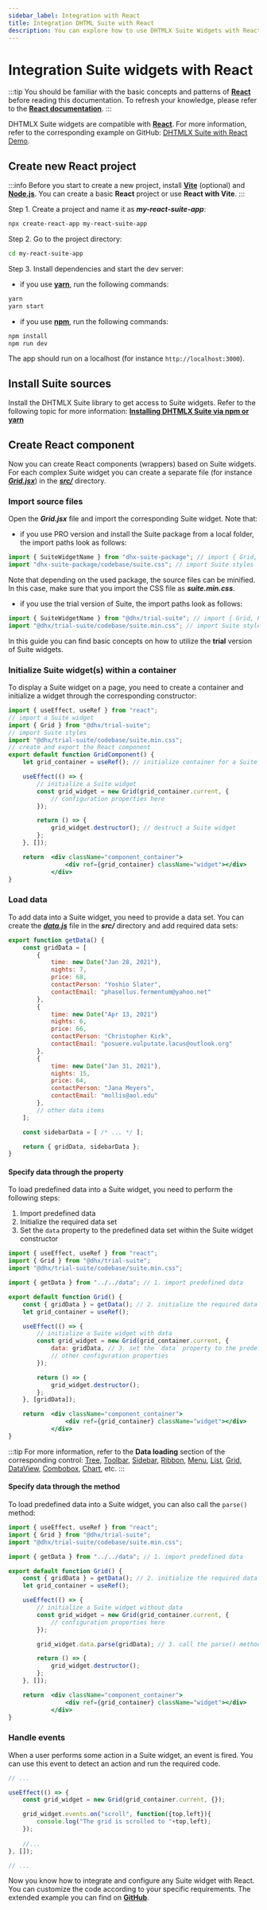 ```yaml
---
sidebar_label: Integration with React
title: Integration DHTML Suite with React
description: You can explore how to use DHTMLX Suite Widgets with React. Browse developer guides and API reference, try out code examples and live demos, and download a free 30-day evaluation version of DHTMLX Suite.
---
```


# Integration Suite widgets with React

:::tip
You should be familiar with the basic concepts and patterns of [**React**](https://react.dev) before reading this documentation. To refresh your knowledge, please refer to the [**React documentation**](https://react.dev/learn).
:::

DHTMLX Suite widgets are compatible with [**React**](https://react.dev). For more information, refer to the corresponding example on GitHub: [DHTMLX Suite with React Demo](https://github.com/DHTMLX/react-suite-demo).

## Create new React project

:::info
Before you start to create a new project, install [**Vite**](https://vite.dev/) (optional) and [**Node.js**](https://nodejs.org/en/). You can create a basic **React** project or use **React with Vite**.
:::

Step 1. Create a project and name it as ***my-react-suite-app***:

~~~bash
npx create-react-app my-react-suite-app
~~~

Step 2. Go to the project directory:

~~~bash
cd my-react-suite-app
~~~

Step 3. Install dependencies and start the dev server:

- if you use [**yarn**](https://yarnpkg.com/), run the following commands:

~~~bash
yarn
yarn start
~~~

- if you use [**npm**](https://www.npmjs.com/), run the following commands:

~~~bash
npm install
npm run dev
~~~

The app should run on a localhost (for instance `http://localhost:3000`).

## Install Suite sources

Install the DHTMLX Suite library to get access to Suite widgets. Refer to the following topic for more information: [**Installing DHTMLX Suite via npm or yarn**](../../#installing-trial-dhtmlx-suite-via-npm-or-yarn)

## Create React component

Now you can create React components (wrappers) based on Suite widgets. For each complex Suite widget you can create a separate file (for instance [***Grid.jsx***](https://github.com/DHTMLX/react-suite-demo/blob/master/src/Content/LeftPanel/Grid.jsx)) in the [***src/***](https://github.com/DHTMLX/react-suite-demo/blob/master/src) directory.

### Import source files

Open the ***Grid.jsx*** file and import the corresponding Suite widget. Note that:

- if you use PRO version and install the Suite package from a local folder, the import paths look as follows:

~~~jsx title="Grid.jsx"
import { SuiteWidgetName } from "dhx-suite-package"; // import { Grid, Pagination, ... } from "dhx-suite-package";
import "dhx-suite-package/codebase/suite.css"; // import Suite styles
~~~

Note that depending on the used package, the source files can be minified. In this case, make sure that you import the CSS file as ***suite.min.css***.

- if you use the trial version of Suite, the import paths look as follows:

~~~jsx title="Grid.jsx"
import { SuiteWidgetName } from "@dhx/trial-suite"; // import { Grid, Pagination, ... } from "@dhx/trial-suite";
import "@dhx/trial-suite/codebase/suite.min.css"; // import Suite styles
~~~

In this guide you can find basic concepts on how to utilize the **trial** version of Suite widgets.

### Initialize Suite widget(s) within a container

To display a Suite widget on a page, you need to create a container and initialize a widget through the corresponding constructor:

~~~jsx {3,8,12-14,22} title="Grid.jsx"
import { useEffect, useRef } from "react";
// import a Suite widget
import { Grid } from "@dhx/trial-suite";
// import Suite styles
import "@dhx/trial-suite/codebase/suite.min.css"; 
// create and export the React component
export default function GridComponent() {
    let grid_container = useRef(); // initialize container for a Suite widget

    useEffect(() => {
        // initialize a Suite widget
        const grid_widget = new Grid(grid_container.current, {
            // configuration properties here
        });

        return () => {
            grid_widget.destructor(); // destruct a Suite widget
        };
    }, []);

    return  <div className="component_container">
                <div ref={grid_container} className="widget"></div>
            </div>
}
~~~

### Load data

To add data into a Suite widget, you need to provide a data set. You can create the [***data.js***](https://github.com/DHTMLX/react-suite-demo/blob/master/src/data.js) file in the ***src/*** directory and add required data sets:

~~~jsx {2,27,29} title="data.js"
export function getData() {
    const gridData = [
        {
            time: new Date("Jan 28, 2021"),
            nights: 7,
            price: 68,
            contactPerson: "Yoshio Slater",
            contactEmail: "phasellus.fermentum@yahoo.net"
        },
        {
            time: new Date("Apr 13, 2021")
            nights: 6,
            price: 66,
            contactPerson: "Christopher Kirk",
            contactEmail: "posuere.vulputate.lacus@outlook.org"
        },
        {
            time: new Date("Jan 31, 2021"),
            nights: 15,
            price: 64,
            contactPerson: "Jana Meyers",
            contactEmail: "mollis@aol.edu"
        }, 
        // other data items
    ];

    const sidebarData = [ /* ... */ ];

    return { gridData, sidebarData };
}
~~~

#### Specify data through the property

To load predefined data into a Suite widget, you need to perform the following steps:

1. Import predefined data
2. Initialize the required data set
3. Set the `data` property to the predefined data set within the Suite widget constructor

~~~jsx {5,8,14} title="Grid.jsx"
import { useEffect, useRef } from "react";
import { Grid } from "@dhx/trial-suite";
import "@dhx/trial-suite/codebase/suite.min.css";

import { getData } from "../../data"; // 1. import predefined data

export default function Grid() {
    const { gridData } = getData(); // 2. initialize the required data set 
    let grid_container = useRef(); 

    useEffect(() => {
        // initialize a Suite widget with data
        const grid_widget = new Grid(grid_container.current, {
            data: gridData, // 3. set the `data` property to the predefined data set
            // other configuration properties
        });

        return () => {
            grid_widget.destructor();
        };
    }, [gridData]);

    return  <div className="component_container">
                <div ref={grid_container} className="widget"></div>
            </div>
}
~~~

:::tip
For more information, refer to the **Data loading** section of the corresponding control: [Tree](tree/loading_data.md), [Toolbar](toolbar/load_data.md), [Sidebar](sidebar/data_loading.md), [Ribbon](ribbon/data_loading.md), [Menu](menu/data_loading.md), [List](list/load_data.md), [Grid](grid/data_loading.md), [DataView](dataview/data_loading.md), [Combobox](combobox/adding_options.md), [Chart](chart/data_loading.md), etc.
:::

#### Specify data through the method

To load predefined data into a Suite widget, you can also call the `parse()` method:

~~~jsx {5,8,17} title="Grid.jsx"
import { useEffect, useRef } from "react";
import { Grid } from "@dhx/trial-suite";
import "@dhx/trial-suite/codebase/suite.min.css";

import { getData } from "../../data"; // 1. import predefined data

export default function Grid() {
    const { gridData } = getData(); // 2. initialize the required data set
    let grid_container = useRef(); 

    useEffect(() => {
        // initialize a Suite widget without data
        const grid_widget = new Grid(grid_container.current, {
            // configuration properties here
        });

        grid_widget.data.parse(gridData); // 3. call the parse() method and pass data as a parameter

        return () => {
            grid_widget.destructor();
        };
    }, []);

    return  <div className="component_container">
                <div ref={grid_container} className="widget"></div>
            </div>
}
~~~

### Handle events

When a user performs some action in a Suite widget, an event is fired. You can use this event to detect an action and run the required code.

~~~jsx {6-8} title="Grid.jsx"
// ...

useEffect(() => {
    const grid_widget = new Grid(grid_container.current, {});

    grid_widget.events.on("scroll", function({top,left}){
        console.log("The grid is scrolled to "+top,left);
    });
    
    //...
}, []);

// ...
~~~

Now you know how to integrate and configure any Suite widget with React. You can customize the code according to your specific requirements. The extended example you can find on [**GitHub**](https://github.com/DHTMLX/react-suite-demo).
